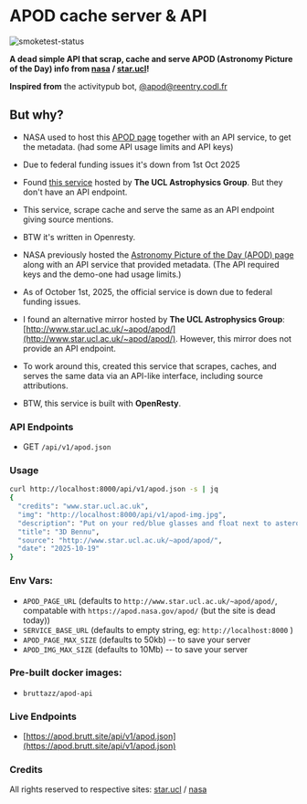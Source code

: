 # APOD cache server & API
![smoketest-status](https://github.com/bruttazz/apod-api/actions/workflows/smoketest.yml/badge.svg)


**A dead simple API that scrap, cache and serve APOD (Astronomy Picture of the Day) info from  [nasa](https://apod.nasa.gov/apod/) / [star.ucl](http://www.star.ucl.ac.uk/~apod/apod/)!**

**Inspired from** the activitypub bot, [@apod@reentry.codl.fr](https://reentry.codl.fr/@apod)

## But why?
- NASA used to host this [APOD page](https://apod.nasa.gov/apod/) together with an API service, to get the metadata. (had some API usage limits and API keys)
- Due to federal funding issues it's down from 1st Oct 2025
- Found [this service](http://www.star.ucl.ac.uk/~apod/apod/) hosted by **The UCL Astrophysics Group**. But they don't have an API endpoint.
- This service, scrape cache and serve the same as an API endpoint giving source mentions.
- BTW it's written in Openresty.

- NASA previously hosted the [Astronomy Picture of the Day (APOD) page](https://apod.nasa.gov/apod/) along with an API service that provided metadata. (The API required keys and the demo-one had usage limits.)
- As of October 1st, 2025, the official service is down due to federal funding issues.
- I found an alternative mirror hosted by **The UCL Astrophysics Group**: [http://www.star.ucl.ac.uk/~apod/apod/](http://www.star.ucl.ac.uk/~apod/apod/). However, this mirror does not provide an API endpoint.
- To work around this, created this service that scrapes, caches, and serves the same data via an API-like interface, including source attributions.
- BTW, this service is built with **OpenResty**.


### API Endpoints

- GET `/api/v1/apod.json`

### Usage
```sh
curl http://localhost:8000/api/v1/apod.json -s | jq
{
  "credits": "www.star.ucl.ac.uk",
  "img": "http://localhost:8000/api/v1/apod-img.jpg",
  "description": "Put on your red/blue glasses and float next to asteroid 101955 Bennu. Shaped like a spinning toy top with boulders littering its rough surface, the tiny Solar System world is about one Empire State Building (less than 500 metres) across. Frames used to construct this 3D anaglyph were taken by PolyCam on the OSIRIS_REx spacecraft on December 3, 2018 from a distance of about 80 kilometres. With a sample from the asteroid's rocky surface on board, OSIRIS_REx departed Bennu's vicinity in May of 2021. The robotic spacecraft successfully returned the sample to its home world in September of 2023.",
  "title": "3D Bennu",
  "source": "http://www.star.ucl.ac.uk/~apod/apod/",
  "date": "2025-10-19"
}
```

### Env Vars:
- `APOD_PAGE_URL` (defaults to `http://www.star.ucl.ac.uk/~apod/apod/`, compatable with `https://apod.nasa.gov/apod/` (but the site is dead today))
- `SERVICE_BASE_URL` (defaults to empty string, eg: `http://localhost:8000` )
- `APOD_PAGE_MAX_SIZE` (defaults to 50kb) -- to save your server
- `APOD_IMG_MAX_SIZE` (defaults to 10Mb) -- to save your server

### Pre-built docker images:
- `bruttazz/apod-api`

### Live Endpoints
- [https://apod.brutt.site/api/v1/apod.json](https://apod.brutt.site/api/v1/apod.json)

### Credits
All rights reserved to respective sites: [star.ucl](http://www.star.ucl.ac.uk/~apod/apod/) / [nasa](https://apod.nasa.gov/apod/)
